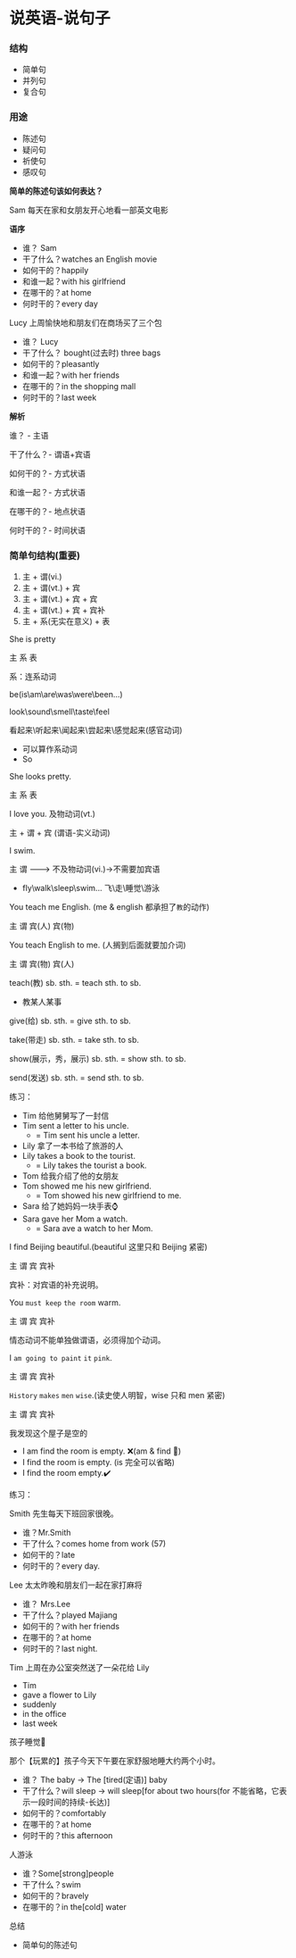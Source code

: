 # 说英语-说句子

### 结构

* 简单句
* 并列句
* 复合句

### 用途

* 陈述句
* 疑问句
* 祈使句
* 感叹句

**简单的陈述句该如何表达？**

Sam 每天在家和女朋友开心地看一部英文电影

**语序**

* 谁？ Sam
* 干了什么？watches an English movie
* 如何干的？happily
* 和谁一起？with his girlfriend
* 在哪干的？at home
* 何时干的？every day

Lucy 上周愉快地和朋友们在商场买了三个包

* 谁？ Lucy
* 干了什么？ bought(过去时) three bags
* 如何干的？pleasantly
* 和谁一起？with her friends
* 在哪干的？in the shopping mall
* 何时干的？last week

**解析**

谁？  - 主语

干了什么？- 谓语+宾语

如何干的？- 方式状语

和谁一起？- 方式状语

在哪干的？- 地点状语

何时干的？- 时间状语

### 简单句结构(重要)

1. 主 + 谓(vi.)
2. 主 + 谓(vt.) + 宾
3. 主 + 谓(vt.) + 宾 + 宾
4. 主 + 谓(vt.) + 宾 + 宾补
5. 主 + 系(无实在意义) + 表

She is pretty

主  系  表

系：连系动词

be(is\am\are\was\were\been...)

look\sound\smell\taste\feel

看起来\听起来\闻起来\尝起来\感觉起来(感官动词)
* 可以算作系动词
* So

She looks pretty.

主    系     表

I  love  you. 及物动词(vt.)

主 + 谓 + 宾 (谓语-实义动词)

I  swim.

主   谓  ---> 不及物动词(vi.)->不需要加宾语
* fly\walk\sleep\swim... 飞\走\睡觉\游泳

You teach me English. (me & english 都承担了`教`的动作)

主   谓   宾(人)  宾(物)

You teach English to me. (人搁到后面就要加介词)

主   谓   宾(物)  宾(人)

teach(教) sb. sth. =  teach sth. to sb.
* 教某人某事

give(给) sb. sth. = give sth. to sb.

take(带走) sb. sth. = take sth. to sb.

show(展示，秀，展示) sb. sth. = show sth. to sb.

send(发送) sb. sth. = send sth. to sb.

练习：
* Tim 给他舅舅写了一封信
* Tim sent a letter to his uncle.
  * = Tim sent his uncle a letter.
* Lily 拿了一本书给了旅游的人
* Lily takes a book to the tourist.
  * = Lily takes the tourist a book.
* Tom 给我介绍了他的女朋友
* Tom showed me his new girlfriend.
  * = Tom showed his new girlfriend to me.
* Sara 给了她妈妈一块手表⌚️
* Sara gave her Mom a watch.
  * = Sara ave a watch to her Mom.

I find Beijing beautiful.(beautiful 这里只和 Beijing 紧密)

主 谓   宾        宾补

宾补：对宾语的补充说明。

You `must keep` `the room` warm.

主      谓          宾     宾补

情态动词不能单独做谓语，必须得加个动词。

I `am going to paint` `it` `pink`.

主          谓         宾    宾补

`History` `makes` `men` `wise`.(读史使人明智，wise 只和 men 紧密)

主          谓      宾    宾补

我发现这个屋子是空的

* I am find the room is empty. ❌(am & find 🚫)
* I find the room is empty. (is 完全可以省略)
* I find the room empty.✔️

练习：

Smith 先生每天下班回家很晚。
* 谁？Mr.Smith
* 干了什么？comes home from work (57)
* 如何干的？late
* 何时干的？every day.

Lee 太太昨晚和朋友们一起在家打麻将
* 谁？ Mrs.Lee
* 干了什么？played Majiang
* 如何干的？with her friends
* 在哪干的？at home
* 何时干的？last night.

Tim 上周在办公室突然送了一朵花给 Lily
* Tim
* gave a flower to Lily
* suddenly
* in the office
* last week

孩子睡觉🛌

那个【玩累的】孩子今天下午要在家舒服地睡大约两个小时。
* 谁？ The baby -> The [tired(定语)] baby
* 干了什么？will sleep -> will sleep[for about two hours(for 不能省略，它表示一段时间的持续-长达)]
* 如何干的？comfortably
* 在哪干的？at home
* 何时干的？this afternoon

人游泳
* 谁？Some[strong]people
* 干了什么？swim
* 如何干的？bravely
* 在哪干的？in the[cold] water


总结

* 简单句的陈述句

